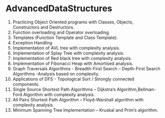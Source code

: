 # AdvancedDataStructures


1. Practicing Object Oriented programs with Classes, Objects, Constructors and Destructors.
2. Function overloading and Operator overloading.
3. Templates (Function Template and Class Template).
4. Exception Handling
5. Implementation of AVL tree with complexity analysis.
6. Implementation of Splay Tree with complexity analysis.
7. Implementation of Red black tree with complexity analysis. 
8. Implementation of Fibonacci Heap with Amortised analysis.
9. Graph Traversals Algorithms - Breadth-First Search – Depth-First Search Algorithms -Analysis based on complexity.
10. Applications of DFS - Topological Sort / Strongly connected components.
11. Single Source Shortest Path Algorithms – Dijkstra‘s Algorithm,Bellman-Ford Algorithm with complexity analysis.
12. All Pairs Shortest Path Algorithm – Floyd-Warshall algorithm with complexity analysis.
13. Minimum Spanning Tree Implementation – Kruskal and Prim‘s algorithm.
